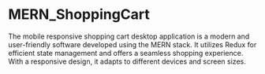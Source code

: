 # MERN_ShoppingCart

The mobile responsive shopping cart desktop application is a modern and user-friendly software developed using the MERN stack. It utilizes Redux for efficient state management and offers a seamless shopping experience. With a responsive design, it adapts to different devices and screen sizes.
